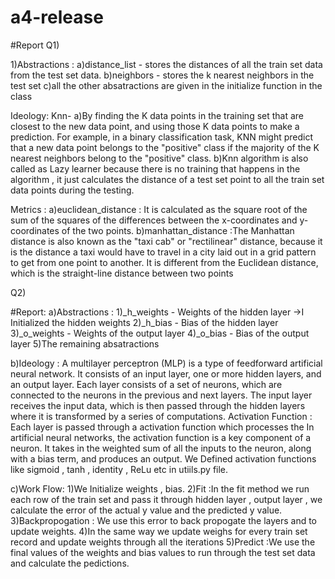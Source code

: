 # a4-release

#Report
Q1)

1)Abstractions : 
a)distance_list - stores the distances of all the train set data from the test set data.
b)neighbors - stores the k nearest neighbors in the test set 
c)all the other absatractions are given in the initialize function in the class

Ideology:
Knn-
a)By finding the K data points in the training set that are closest to the new data point, and using those K data points to make a prediction. 
For example, in a binary classification task, KNN might predict that a new data point belongs to the "positive" class 
if the majority of the K nearest neighbors belong to the "positive" class.
b)Knn algorithm is also called as Lazy learner because there is no training that happens in the algorithm , it just calculates the distance 
of a test set point to all the train set data points during the testing.


Metrics : 
a)euclidean_distance : It is calculated as the square root of the sum of the squares of the differences between the x-coordinates 
and y-coordinates of the two points.
b)manhattan_distance :The Manhattan distance is also known as the "taxi cab" or "rectilinear" distance, 
because it is the distance a taxi would have to travel in a city laid out in a grid pattern to get from one point to another. 
It is different from the Euclidean distance, which is the straight-line distance between two points


Q2)

#Report:
a)Abstractions : 
1)_h_weights - Weights of the hidden layer ->I Initialized the hidden weights 
2)_h_bias - Bias of the hidden layer
3)_o_weights - Weights of the output layer
4)_o_bias - Bias of the output layer
5)The remaining absatractions 

b)Ideology : 
A multilayer perceptron (MLP) is a type of feedforward artificial neural network. 
It consists of an input layer, one or more hidden layers, and an output layer. 
Each layer consists of a set of neurons, which are connected to the neurons in the previous and next layers. 
The input layer receives the input data, which is then passed through the hidden layers where it is transformed by a series of computations.
Activation Function : Each layer is passed through a activation function which processes the In artificial neural networks,
the activation function is a key component of a neuron. It takes in the weighted sum of all the inputs to the neuron, 
along with a bias term, and produces an output. 
We Defined activation functions like sigmoid , tanh , identity , ReLu etc in utiils.py file.

c)Work Flow:
1)We Initialize weights , bias.
2)Fit :In the fit method we run each row of the train set and pass it through hidden layer , output layer , we calculate the error of the actual y value 
and the predicted y value.
3)Backpropogation : We use this error to back propogate the layers and to update weights.
4)In the same way we update weighs for every train set record and update weights through all the iterations
5)Predict :We use the final values of the weights and bias values to run through the test set data and calculate the pedictions.


